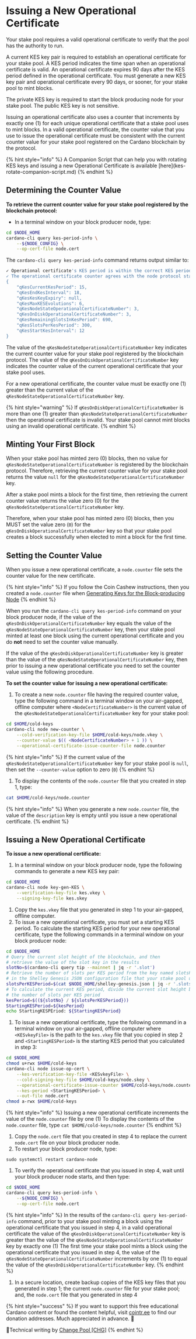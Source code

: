 # Issuing a New Operational Certificate

Your stake pool requires a valid operational certificate to verify that the pool has the authority to run.

A current KES key pair is required to establish an operational certificate for your stake pool. A KES period indicates the time span when an operational certificate is valid. An operational certificate expires 90 days after the KES period defined in the operational certificate. You must generate a new KES key pair and operational certificate every 90 days, or sooner, for your stake pool to mint blocks.

The private KES key is required to start the block producing node for your stake pool. The public KES key is not sensitive.

Issuing an operational certificate also uses a counter that increments by exactly one (1) for each unique operational certificate that a stake pool uses to mint blocks. In a valid operational certificate, the counter value that you use to issue the operational certificate must be consistent with the current counter value for your stake pool registered on the Cardano blockchain by the protocol.

{% hint style="info" %}
A Companion Script that can help you with rotating KES keys and issuing a new Operational Certificate is available \[here]\(kes-rotate-companion-script.md)
{% endhint %}

## Determining the Counter Value

**To retrieve the current counter value for your stake pool registered by the blockchain protocol:**

* In a terminal window on your block producer node, type:

```bash
cd $NODE_HOME
cardano-cli query kes-period-info \
    --${NODE_CONFIG} \
    --op-cert-file node.cert
```

The `cardano-cli query kes-period-info` command returns output similar to:

```bash
✓ Operational certificate's KES period is within the correct KES period interval
✓ The operational certificate counter agrees with the node protocol state counter
{
    "qKesCurrentKesPeriod": 15,
    "qKesEndKesInterval": 18,
    "qKesKesKeyExpiry": null,
    "qKesMaxKESEvolutions": 6,
    "qKesNodeStateOperationalCertificateNumber": 3,
    "qKesOnDiskOperationalCertificateNumber": 3,
    "qKesRemainingSlotsInKesPeriod": 690,
    "qKesSlotsPerKesPeriod": 300,
    "qKesStartKesInterval": 12
}
```

The value of the `qKesNodeStateOperationalCertificateNumber` key indicates the current counter value for your stake pool registered by the blockchain protocol. The value of the `qKesOnDiskOperationalCertificateNumber` key indicates the counter value of the current operational certificate that your stake pool uses.

For a new operational certificate, the counter value must be exactly one (1) greater than the current value of the `qKesNodeStateOperationalCertificateNumber` key.

{% hint style="warning" %}
If `qKesOnDiskOperationalCertificateNumber` is more than one (1) greater than `qKesNodeStateOperationalCertificateNumber` then the operational certificate is invalid. Your stake pool cannot mint blocks using an invalid operational certificate.
{% endhint %}

## Minting Your First Block

When your stake pool has minted zero (0) blocks, then no value for `qKesNodeStateOperationalCertificateNumber` is registered by the blockchain protocol. Therefore, retrieving the current counter value for your stake pool returns the value `null` for the `qKesNodeStateOperationalCertificateNumber` key.

After a stake pool mints a block for the first time, then retrieving the current counter value returns the value zero (0) for the `qKesNodeStateOperationalCertificateNumber` key.

Therefore, when your stake pool has minted zero (0) blocks, then you MUST set the value zero (`0`) for the `qKesOnDiskOperationalCertificateNumber` key so that your stake pool creates a block successfully when elected to mint a block for the first time.

## Setting the Counter Value

When you issue a new operational certificate, a `node.counter` file sets the counter value for the new certificate.

{% hint style="info" %}
If you follow the Coin Cashew instructions, then you created a `node.counter` file when [Generating Keys for the Block-producing Node](../part-iii-operation/generating-keys-for-the-block-producing-node.md)
{% endhint %}

When you run the `cardano-cli query kes-period-info` command on your block producer node, if the value of the `qKesOnDiskOperationalCertificateNumber` key equals the value of the `qKesNodeStateOperationalCertificateNumber` key, then your stake pool minted at least one block using the current operational certificate and you do **not** need to set the counter value manually.

If the value of the `qKesOnDiskOperationalCertificateNumber` key is greater than the value of the `qKesNodeStateOperationalCertificateNumber` key, then prior to issuing a new operational certificate you need to set the counter value using the following procedure.

**To set the counter value for issuing a new operational certificate:**

1. To create a new `node.counter` file having the required counter value, type the following command in a terminal window on your air-gapped, offline computer where `<NodeCertificateNumber>` is the current value of the `qKesNodeStateOperationalCertificateNumber` key for your stake pool:

```bash
cd $HOME/cold-keys
cardano-cli node new-counter \
    --cold-verification-key-file $HOME/cold-keys/node.vkey \
    --counter-value $(( <NodeCertificateNumber> + 1 )) \
    --operational-certificate-issue-counter-file node.counter
```

{% hint style="info" %}
If the current value of the `qKesNodeStateOperationalCertificateNumber` key for your stake pool is `null`, then set the `--counter-value` option to zero (`0`)
{% endhint %}

1. To display the contents of the `node.counter` file that you created in step 1, type:

```bash
cat $HOME/cold-keys/node.counter
```

{% hint style="info" %}
When you generate a new `node.counter` file, the value of the `description` key is empty until you issue a new operational certificate.
{% endhint %}

## Issuing a New Operational Certificate

**To issue a new operational certificate:**

1. In a terminal window on your block producer node, type the following commands to generate a new KES key pair:

```bash
cd $NODE_HOME
cardano-cli node key-gen-KES \
    --verification-key-file kes.vkey \
    --signing-key-file kes.skey
```

1. Copy the `kes.vkey` file that you generated in step 1 to your air-gapped, offline computer.
2. To issue a new operational certificate, you must set a starting KES period. To calculate the starting KES period for your new operational certificate, type the following commands in a terminal window on your block producer node:

```bash
cd $NODE_HOME
# Query the current slot height of the blockchain, and then
# retrieve the value of the slot key in the results
slotNo=$(cardano-cli query tip --mainnet | jq -r '.slot')
# Retrieve the number of slots per KES period from the key named slotsPerKESPeriod 
# in the Shelley Genesis JSON configuration file that your stake pool uses
slotsPerKESPeriod=$(cat $NODE_HOME/shelley-genesis.json | jq -r '.slotsPerKESPeriod')
# To calculate the current KES period, divide the current slot height by
# the number of slots per KES period
kesPeriod=$((${slotNo} / ${slotsPerKESPeriod}))
StartingKESPeriod=${kesPeriod}
echo StartingKESPEriod: ${StartingKESPeriod}
```

1. To issue a new operational certificate, type the following command in a terminal window on your air-gapped, offline computer where `<KESvkeyFile>` is the path to the `kes.vkey` file that you copied in step 2 and `<StartingKESPeriod>` is the starting KES period that you calculated in step 3:

```bash
cd $NODE_HOME
chmod u+rwx $HOME/cold-keys
cardano-cli node issue-op-cert \
    --kes-verification-key-file <KESvkeyFile> \
    --cold-signing-key-file $HOME/cold-keys/node.skey \
    --operational-certificate-issue-counter $HOME/cold-keys/node.counter \
    --kes-period <StartingKESPeriod> \
    --out-file node.cert
chmod a-rwx $HOME/cold-keys
```

{% hint style="info" %}
Issuing a new operational certificate increments the value of the `node.counter` file by one (1) To display the contents of the `node.counter` file, type `cat $HOME/cold-keys/node.counter`
{% endhint %}

1. Copy the `node.cert` file that you created in step 4 to replace the current `node.cert` file on your block producer node.
2. To restart your block producer node, type:

```
sudo systemctl restart cardano-node
```

1. To verify the operational certificate that you issued in step 4, wait until your block producer node starts, and then type:

```bash
cd $NODE_HOME
cardano-cli query kes-period-info \
    --${NODE_CONFIG} \
    --op-cert-file node.cert
```

{% hint style="info" %}
In the results of the `cardano-cli query kes-period-info` command, prior to your stake pool minting a block using the operational certificate that you issued in step 4, in a valid operational certificate the value of the `qKesOnDiskOperationalCertificateNumber` key is greater than the value of the `qKesNodeStateOperationalCertificateNumber` key by exactly one (1) The first time your stake pool mints a block using the operational certificate that you issued in step 4, the value of the `qKesNodeStateOperationalCertificateNumber` increments by one (1) to equal the value of the `qKesOnDiskOperationalCertificateNumber` key.
{% endhint %}

1. In a secure location, create backup copies of the KES key files that you generated in step 1; the current `node.counter` file for your stake pool; and, the `node.cert` file that you generated in step 4

{% hint style="success" %}
If you want to support this free educational Cardano content or found the content helpful, visit [cointr.ee](https://cointr.ee/coincashew) to find our donation addresses. Much appreciated in advance. :pray:

:ledger:Technical writing by [Change Pool \[CHG\]](https://change.paradoxicalsphere.com)
{% endhint %}
